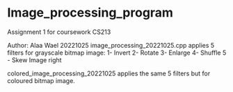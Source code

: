 # Image_processing_program
Assignment 1 for coursework CS213

Author: Alaa Wael 20221025
image_processing_20221025.cpp applies 5 filters for grayscale bitmap image:
1- Invert
2- Rotate
3- Enlarge
4- Shuffle
5 - Skew Image right

colored_image_processing_20221025 applies the same 5 filters but for coloured bitmap image.
